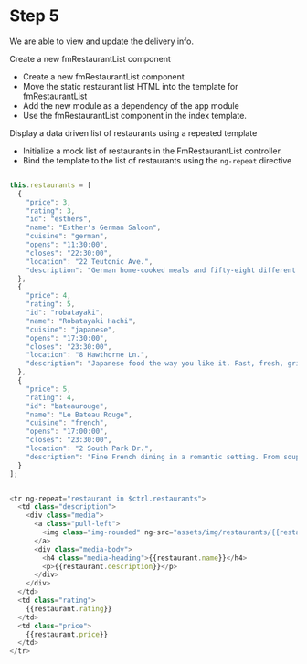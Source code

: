 # Step 5

We are able to view and update the delivery info.

Create a new fmRestaurantList component

* Create a new fmRestaurantList component
* Move the static restaurant list HTML into the template for fmRestaurantList
* Add the new module as a dependency of the app module
* Use the fmRestaurantList component in the index template.

Display a data driven list of restaurants using a repeated template

* Initialize a mock list of restaurants in the FmRestaurantList controller.
* Bind the template to the list of restaurants using the `ng-repeat` directive


```js

this.restaurants = [
  {
    "price": 3,
    "rating": 3,
    "id": "esthers",
    "name": "Esther's German Saloon",
    "cuisine": "german",
    "opens": "11:30:00",
    "closes": "22:30:00",
    "location": "22 Teutonic Ave.",
    "description": "German home-cooked meals and fifty-eight different beers on tap. To get more authentic, you'd need to be wearing lederhosen."
  },
  {
    "price": 4,
    "rating": 5,
    "id": "robatayaki",
    "name": "Robatayaki Hachi",
    "cuisine": "japanese",
    "opens": "17:30:00",
    "closes": "23:30:00",
    "location": "8 Hawthorne Ln.",
    "description": "Japanese food the way you like it. Fast, fresh, grilled."
  },
  {
    "price": 5,
    "rating": 4,
    "id": "bateaurouge",
    "name": "Le Bateau Rouge",
    "cuisine": "french",
    "opens": "17:00:00",
    "closes": "23:30:00",
    "location": "2 South Park Dr.",
    "description": "Fine French dining in a romantic setting. From soupe à l'oignon to coq au vin, let our chef delight you with a local take on authentic favorites."
  }
];

```


```js

<tr ng-repeat="restaurant in $ctrl.restaurants">
  <td class="description">
    <div class="media">
      <a class="pull-left">
        <img class="img-rounded" ng-src="assets/img/restaurants/{{restaurant.id}}.jpg">
      </a>
      <div class="media-body">
        <h4 class="media-heading">{{restaurant.name}}</h4>
        <p>{{restaurant.description}}</p>
      </div>
    </div>
  </td>
  <td class="rating">
    {{restaurant.rating}}
  </td>
  <td class="price">
    {{restaurant.price}}
  </td>
</tr>

```